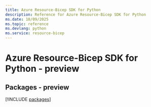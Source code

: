 ```yaml
---
title: Azure Resource-Bicep SDK for Python
description: Reference for Azure Resource-Bicep SDK for Python
ms.date: 10/09/2025
ms.topic: reference
ms.devlang: python
ms.service: resource-bicep
---
```

# Azure Resource-Bicep SDK for Python - preview
## Packages - preview
[!INCLUDE [packages](resource-bicep-index.md)]